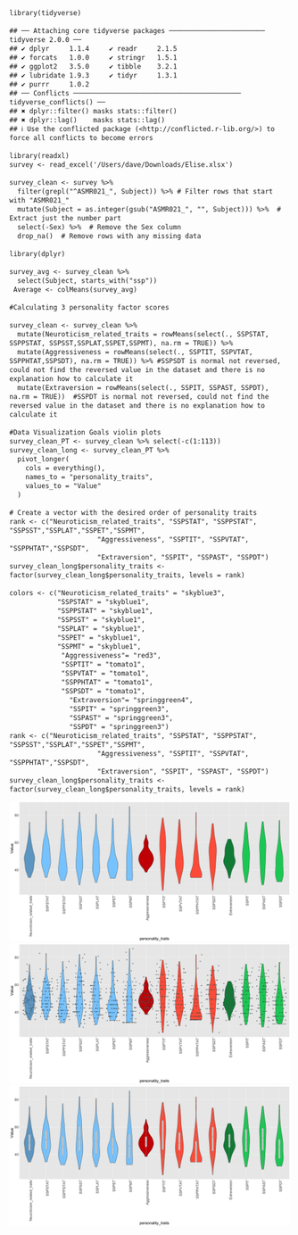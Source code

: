     library(tidyverse)

    ## ── Attaching core tidyverse packages ──────────────────────── tidyverse 2.0.0 ──
    ## ✔ dplyr     1.1.4     ✔ readr     2.1.5
    ## ✔ forcats   1.0.0     ✔ stringr   1.5.1
    ## ✔ ggplot2   3.5.0     ✔ tibble    3.2.1
    ## ✔ lubridate 1.9.3     ✔ tidyr     1.3.1
    ## ✔ purrr     1.0.2     
    ## ── Conflicts ────────────────────────────────────────── tidyverse_conflicts() ──
    ## ✖ dplyr::filter() masks stats::filter()
    ## ✖ dplyr::lag()    masks stats::lag()
    ## ℹ Use the conflicted package (<http://conflicted.r-lib.org/>) to force all conflicts to become errors

    library(readxl)
    survey <- read_excel('/Users/dave/Downloads/Elise.xlsx')

    survey_clean <- survey %>% 
      filter(grepl("^ASMR021_", Subject)) %>% # Filter rows that start with "ASMR021_"
      mutate(Subject = as.integer(gsub("ASMR021_", "", Subject))) %>%  # Extract just the number part
      select(-Sex) %>%  # Remove the Sex column
      drop_na()  # Remove rows with any missing data

    library(dplyr)

    survey_avg <- survey_clean %>%
      select(Subject, starts_with("ssp")) 
     Average <- colMeans(survey_avg)

    #Calculating 3 personality factor scores 

    survey_clean <- survey_clean %>% 
      mutate(Neuroticism_related_traits = rowMeans(select(., SSPSTAT, SSPPSTAT, SSPSST,SSPLAT,SSPET,SSPMT), na.rm = TRUE)) %>%
      mutate(Aggressiveness = rowMeans(select(., SSPTIT, SSPVTAT, SSPPHTAT,SSPSDT), na.rm = TRUE)) %>% #SSPSDT is normal not reversed, could not find the reversed value in the dataset and there is no explanation how to calculate it
      mutate(Extraversion = rowMeans(select(., SSPIT, SSPAST, SSPDT), na.rm = TRUE))  #SSPDT is normal not reversed, could not find the reversed value in the dataset and there is no explanation how to calculate it

    #Data Visualization Goals violin plots
    survey_clean_PT <- survey_clean %>% select(-c(1:113))
    survey_clean_long <- survey_clean_PT %>% 
      pivot_longer(
        cols = everything(), 
        names_to = "personality_traits", 
        values_to = "Value"
      )

    # Create a vector with the desired order of personality traits
    rank <- c("Neuroticism_related_traits", "SSPSTAT", "SSPPSTAT", "SSPSST","SSPLAT","SSPET","SSPMT", 
                          "Aggressiveness", "SSPTIT", "SSPVTAT", "SSPPHTAT","SSPSDT", 
                          "Extraversion", "SSPIT", "SSPAST", "SSPDT")
    survey_clean_long$personality_traits <- factor(survey_clean_long$personality_traits, levels = rank)

    colors <- c("Neuroticism_related_traits" = "skyblue3", 
                "SSPSTAT" = "skyblue1", 
                "SSPPSTAT" = "skyblue1", 
                "SSPSST" = "skyblue1",
                "SSPLAT" = "skyblue1",
                "SSPET" = "skyblue1",
                "SSPMT" = "skyblue1",
                 "Aggressiveness"= "red3",
                 "SSPTIT" = "tomato1", 
                 "SSPVTAT" = "tomato1", 
                 "SSPPHTAT" = "tomato1",
                 "SSPSDT" = "tomato1", 
                   "Extraversion"= "springgreen4", 
                   "SSPIT" = "springgreen3", 
                   "SSPAST" = "springgreen3", 
                   "SSPDT" = "springgreen3")
    rank <- c("Neuroticism_related_traits", "SSPSTAT", "SSPPSTAT", "SSPSST","SSPLAT","SSPET","SSPMT", 
                          "Aggressiveness", "SSPTIT", "SSPVTAT", "SSPPHTAT","SSPSDT", 
                          "Extraversion", "SSPIT", "SSPAST", "SSPDT")
    survey_clean_long$personality_traits <- factor(survey_clean_long$personality_traits, levels = rank)

![](Davidprntz_files/figure-markdown_strict/unnamed-chunk-7-1.png)![](Davidprntz_files/figure-markdown_strict/unnamed-chunk-7-2.png)![](Davidprntz_files/figure-markdown_strict/unnamed-chunk-7-3.png)
